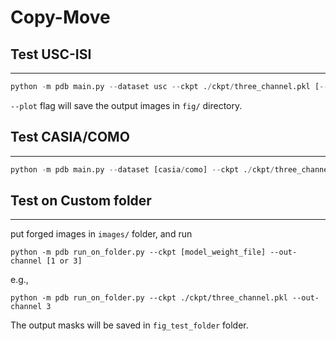 # Copy-Move

## Test USC-ISI
---

```python
python -m pdb main.py --dataset usc --ckpt ./ckpt/three_channel.pkl [--plot]
```

`--plot` flag will save the output images in `fig/` directory.

## Test CASIA/COMO
---

```python
python -m pdb main.py --dataset [casia/como] --ckpt ./ckpt/three_channel.pkl [--plot]
```


## Test on Custom folder
---

put forged images in `images/` folder, and run

```
python -m pdb run_on_folder.py --ckpt [model_weight_file] --out-channel [1 or 3]
```

e.g., 
```
python -m pdb run_on_folder.py --ckpt ./ckpt/three_channel.pkl --out-channel 3
```

The output masks will be saved in `fig_test_folder` folder.
